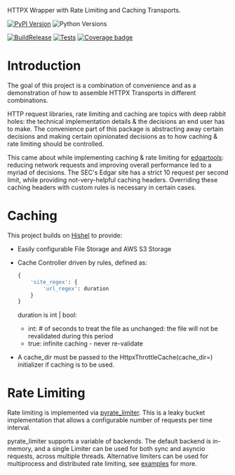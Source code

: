 HTTPX Wrapper with Rate Limiting and Caching Transports.

[![PyPI Version](https://badge.fury.io/py/httpxthrottlecache.svg)](https://pypi.python.org/pypi/httpxthrottlecache)
![Python Versions](https://img.shields.io/pypi/pyversions/httpxthrottlecache)

[![BuildRelease](https://github.com/paultiq/httpxthrottlecache/actions/workflows/build_deploy.yml/badge.svg)](https://github.com/paultiq/httpxthrottlecache/actions/workflows/build_deploy.yml)
[![Tests](https://github.com/paultiq/httpxthrottlecache/actions/workflows/test.yml/badge.svg)](https://github.com/paultiq/httpxthrottlecache/actions/workflows/test.yml)
[![Coverage badge](https://github.com/paultiq/httpxthrottlecache/raw/python-coverage-comment-action-data/badge.svg)](https://github.com/paultiq/httpxthrottlecache/tree/python-coverage-comment-action-data)


# Introduction

The goal of this project is a combination of convenience and as a demonstration of how to assemble HTTPX Transports in different combinations. 

HTTP request libraries, rate limiting and caching are topics with deep rabbit holes: the technical implementation details & the decisions an end user has to make. The convenience part of this package is abstracting away certain decisions and making certain opinionated decisions as to how caching & rate limiting should be controlled. 

This came about while implementing caching & rate limiting for [edgartools](https://edgartools.readthedocs.io/en/latest/): reducing network requests and improving overall performance led to a myriad of decisions. The SEC's Edgar site has a strict 
10 request per second limit, while providing not-very-helpful caching headers. Overriding these caching headers with custom rules is necessary in certain cases. 

# Caching

This project builds on [Hishel](https://hishel.com/) to provide: 

- Easily configurable File Storage and AWS S3 Storage
- Cache Controller driven by rules, defined as:
    ```py
    {
        'site_regex': {
            'url_regex': duration
        }
    }
    ```

    duration is int | bool:
    - int: # of seconds to treat the file as unchanged: the file will not be revalidated during this period
    - true: infinite caching - never re-validate
- A cache_dir must be passed to the HttpxThrottleCache(cache_dir=) initializer if caching is to be used. 

# Rate Limiting

Rate limiting is implemented via [pyrate_limiter](https://pyratelimiter.readthedocs.io/en/latest/). This is a leaky bucket implementation that allows a configurable number of requests per time interval. 

pyrate_limiter supports a variable of backends. The default backend is in-memory, and a single Limiter can be used for both sync and asyncio requests, across multiple threads. Alternative limiters can be used for multiprocess and distributed rate limiting, see [examples](https://github.com/vutran1710/PyrateLimiter/tree/master/examples) for more. 